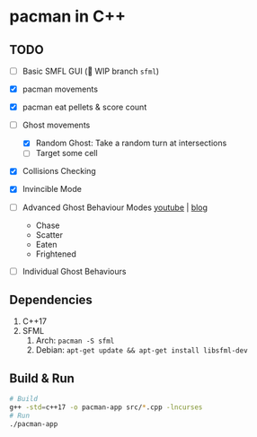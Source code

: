 # pacman in C++

## TODO

- [ ] Basic SMFL GUI (:construction: WIP branch `sfml`)
- [x] pacman movements
- [x] pacman eat pellets & score count
- [ ] Ghost movements
  - [x] Random Ghost: Take a random turn at intersections
  - [ ] Target some cell
- [x] Collisions Checking
- [x] Invincible Mode
- [ ] Advanced Ghost Behaviour Modes [youtube](https://youtu.be/ataGotQ7ir8) | [blog](https://gameinternals.com/understanding-pac-man-ghost-behavior)
    - Chase
    - Scatter
    - Eaten
    - Frightened
- [ ] Individual Ghost Behaviours


## Dependencies

1. C++17
1. SFML
   1. Arch: `pacman -S sfml`
   2. Debian: `apt-get update && apt-get install libsfml-dev`

## Build & Run

```bash
# Build
g++ -std=c++17 -o pacman-app src/*.cpp -lncurses
# Run
./pacman-app  
```